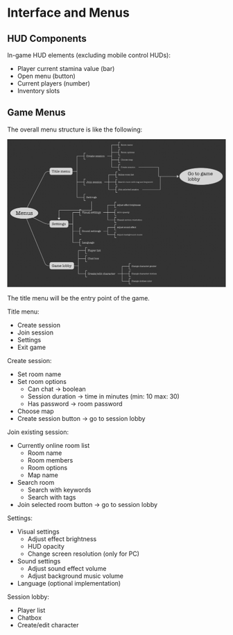 # Interface and Menus

## HUD Components

In-game HUD elements \(excluding mobile control HUDs\):

* Player current stamina value \(bar\)
* Open menu \(button\)
* Current players \(number\)
* Inventory slots

## Game Menus

The overall menu structure is like the following:

![](.gitbook/assets/14.png)

The title menu will be the entry point of the game.

Title menu:

* Create session
* Join session
* Settings
* Exit game

Create session:

* Set room name
* Set room options
  * Can chat -&gt; boolean
  * Session duration -&gt; time in minutes \(min: 10 max: 30\)
  * Has password -&gt; room password
* Choose map
* Create session button -&gt; go to session lobby

Join existing session:

* Currently online room list
  * Room name
  * Room members
  * Room options
  * Map name
* Search room
  * Search with keywords
  * Search with tags
* Join selected room button -&gt; go to session lobby

Settings:

* Visual settings
  * Adjust effect brightness
  * HUD opacity
  * Change screen resolution \(only for PC\)
* Sound settings
  * Adjust sound effect volume
  * Adjust background music volume
* Language \(optional implementation\)

Session lobby:

* Player list
* Chatbox
* Create/edit character

